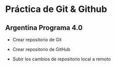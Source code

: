 # Práctica de Git & Github

## Argentina Programa 4.0

* Crear repositorio de Git

* Crear repositorio de GitHub

* Subir los cambios de repositorio local a remoto

